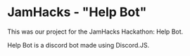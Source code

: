 # JamHacks - "Help Bot"

This was our project for the JamHacks Hackathon: Help Bot.

Help Bot is a discord bot made using Discord.JS.
